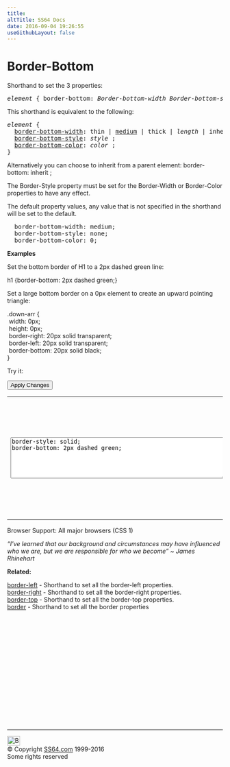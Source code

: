```yaml
---
title:
altTitle: SS64 Docs
date: 2016-09-04 19:26:55
useGithubLayout: false
---
```

<!-- #BeginLibraryItem "/Library/head_css.lbi" --><!-- #EndLibraryItem --><h1>Border-Bottom</h1>
<p>Shorthand to set  the 3 properties:</p>
<pre><i>element</i> { border-bottom: <i>Border-bottom-width Border-bottom-style Border-bottom-color </i>;}</pre>
<p>This shorthand is equivalent to the following:<br>
</p>
<pre><i>element</i> {
  <a href="border-bottom-width.html">border-bottom-width</a>: thin | <u>medium</u> | thick | <i>length</i> | inherit ;
  <a href="border-bottom-style.html">border-bottom-style</a>: <i>style</i> ;
  <a href="border-bottom-color.html">border-bottom-color</a>: <i>color</i> ;
}</pre>
<p>Alternatively you can choose to inherit from a parent element:<span class="code"> border-bottom: inherit ;</span></p>
<p>The Border-Style property must be set for the Border-Width or Border-Color properties to have any effect.<br>
</p>
<p>The default  property values, any value that is not specified in the shorthand will be set to the     default. </p>
<pre>  border-bottom-width: medium;
  border-bottom-style: none;
  border-bottom-color: 0;</pre>
<p><b>Examples</b></p>
<p>Set the bottom border of H1 to a 2px dashed green line:</p>
<p class="code">h1 {border-bottom: 2px dashed green;}</p>
<p>Set a large bottom border on a 0px element to create an upward pointing triangle:</p>
<p class="code">.down-arr {<br>
&nbsp;width: 0px;<br>
&nbsp;height: 0px;<br>
&nbsp;border-right: 20px solid transparent;<br>
&nbsp;border-left: 20px solid transparent;<br>
&nbsp;border-bottom: 20px solid black;<br>
}</p>
<p>Try it:</p>
<input type="button" onclick="ApplyStyle()" value="Apply Changes">
<table>
  <tbody><tr>
    <td><textarea name="tryit" id="trycode" cols="60" rows="6" onfocus="this.style.background='#fff';" onblur="this.style.background='#eee';" tabindex="1">border-style: solid;
border-bottom: 2px dashed green;</textarea></td>
    <td><div id="tryresult">This is a sample of text with a CSS border. Each of the 4 borders can be styled together or separately with CSS.</div></td>
  </tr>
</tbody></table>
<p>Browser Support: All major browsers (CSS 1)</p>
<p class="quote"><i>“I've learned that our background and circumstances may have influenced who we are, but we are responsible for who we become” ~ James Rhinehart</i></p>
<p><b>Related:</b></p>
<p><a href="border-left.html">border-left</a> - Shorthand to set all the border-left properties.<br>
<a href="border-right.html">border-right</a> - Shorthand to set all the border-right properties.<br>
<a href="border-top.html">border-top</a> - Shorthand to set all the border-top properties.<br>
<a href="border.html">border</a> - Shorthand to set all the border properties</p><!-- #BeginLibraryItem "/Library/foot_css.lbi" --><p>
<!-- CSS -->
<ins class="adsbygoogle" style="display:inline-block;width:300px;height:250px" data-ad-client="ca-pub-6140977852749469" data-ad-slot="2739097502"></ins>
<script>
(adsbygoogle = window.adsbygoogle || []).push({});
</script></p>
<hr>
<div id="bl" class="footer"><a href="border-bottom.html#"><img src="../images/top.png" width="30" height="22" alt="Back to the Top"></a></div>
<div id="br" class="footer, tagline">© Copyright <a href="http://ss64.com/">SS64.com</a> 1999-2016<br>
Some rights reserved</div><!-- #EndLibraryItem -->

